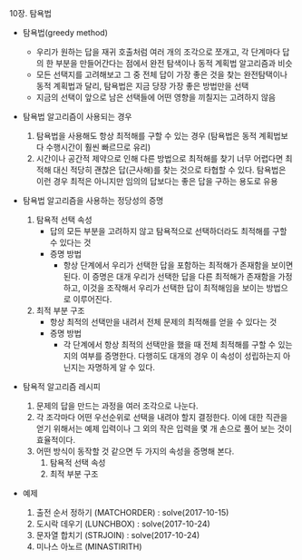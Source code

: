 10장. 탐욕법

* 탐욕법(greedy method)
	* 우리가 원하는 답을 재귀 호출처럼 여러 개의 조각으로 쪼개고, 각 단계마다 답의 한 부분을 만들어간다는 점에서 완전 탐색이나 동적 계획법 알고리즘과 비슷
	* 모든 선택지를 고려해보고 그 중 전체 답이 가장 좋은 것을 찾는 완전탐택이나 동적 계획법과 달리, 탐욕법은 지금 당장 가장 좋은 방법만을 선택
	* 지금의 선택이 앞으로 남은 선택들에 어떤 영향을 끼칠지는 고려하지 않음
	
* 탐욕법 알고리즘이 사용되는 경우
	1. 탐욕법을 사용해도 항상 최적해를 구할 수 있는 경우 (탐욕법은 동적 계획법보다 수행시간이 훨씬 빠르므로 유리)
	2. 시간이나 공간적 제약으로 인해 다른 방법으로 최적해를 찾기 너무 어렵다면 최적해 대신 적당히 괜찮은 답(근사해)를 찾는 것으로 타협할 수 있다. 탐욕법은 이런 경우 최적은 아니지만 임의의 답보다는 좋은 답을 구하는 용도로 유용
	
* 탐욕법 알고리즘을 사용하는 정당성의 증명
	1. 탐욕적 선택 속성
		* 답의 모든 부분을 고려하지 않고 탐욕적으로 선택하더라도 최적해를 구할 수 있다는 것
		* 증명 방법
			* 항상 단계에서 우리가 선택한 답을 포함하는 최적해가 존재함을 보이면 된다. 이 증명은 대개 우리가 선택한 답을 다른 최적해가 존재함을 가정하고, 이것을 조작해서 우리가 선택한 답이 최적해임을 보이는 방법으로 이루어진다.
	2. 최적 부분 구조
		* 항상 최적의 선택만을 내려서 전체 문제의 최적해를 얻을 수 있다는 것
		* 증명 방법
			* 각 단계에서 항상 최적의 선택만을 했을 때 전체 최적해를 구할 수 있는지의 여부를 증명한다. 다행히도 대개의 경우 이 속성이 성립하는지 아닌지는 자명하게 알 수 있다.
		
* 탐욕적 알고리즘 레시피
	1. 문제의 답을 만드는 과정을 여러 조각으로 나눈다.
	2. 각 조각마다 어떤 우선순위로 선택을 내려야 할지 결정한다. 이에 대한 직관을 얻기 위해서는 예제 입력이나 그 외의 작은 입력을 몇 개 손으로 풀어 보는 것이 효율적이다.
	3. 어떤 방식이 동작할 것 같으면 두 가지의 속성을 증명해 본다.
		1) 탐욕적 선택 속성
		2) 최적 부분 구조

* 예제
	1. 출전 순서 정하기 (MATCHORDER) : solve(2017-10-15)
	2. 도시락 데우기 (LUNCHBOX) : solve(2017-10-24)
	3. 문자열 합치기 (STRJOIN) : solve(2017-10-24)
	4. 미나스 아노르 (MINASTIRITH)
	